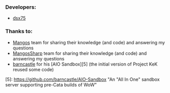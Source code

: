 
### Developers:

- [dsx75][1]

### Thanks to:

* [Mangos][2] team for sharing their knowledge (and code) and answering my questions
* [MangosSharp][3] team for sharing their knowledge (and code) and answering my questions
* [barncastle][4] for his [AIO Sandbox][5] (the initial version of Project KeK reused some code)

[1]: https://github.com/dsx75 "dsx75 on GitHub"
[2]: https://www.getmangos.eu/ "A full-featured, free, Massive Network Game Object Server Suite"
[3]: https://github.com/MangosServer/MangosSharp "A prototype C# version of mangosVB"
[4]: https://github.com/barncastle "barncastle on GitHub"
[5]: https://github.com/barncastle/AIO-Sandbox "An "All In One" sandbox server supporting pre-Cata builds of WoW"
